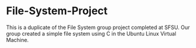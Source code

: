 # File-System-Project
This is a duplicate of the File System group project completed at SFSU. Our group created a simple file system using C in the Ubuntu Linux Virtual Machine. 
